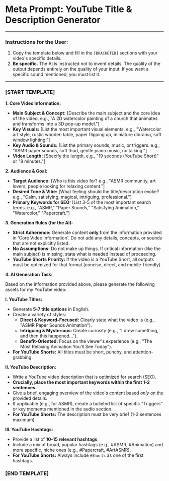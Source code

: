 # Meta Prompt: YouTube Title & Description Generator

---

### **Instructions for the User:**
1. Copy the template below and fill in the `[BRACKETED]` sections with your video's specific details.
2. **Be specific.** The AI is instructed *not* to invent details. The quality of the output depends entirely on the quality of your input. If you want a specific sound mentioned, you must list it.

---

### **[START TEMPLATE]**

**1. Core Video Information:**
*   **Main Subject & Concept:** [Describe the main subject and the core idea of the video. e.g., "A 2D watercolor painting of a church that animates and transforms into a 3D pop-up model."]
*   **Key Visuals:** [List the most important visual elements. e.g., "Watercolor art style, rustic wooden table, paper flipping up, miniature diorama, soft window lighting."]
*   **Key Audio & Sounds:** [List the primary sounds, music, or triggers. e.g., "ASMR paper sounds, soft thud, gentle piano music, no talking."]
*   **Video Length:** [Specify the length, e.g., "19 seconds (YouTube Short)" or "8 minutes."]

**2. Audience & Goal:**
*   **Target Audience:** [Who is this video for? e.g., "ASMR community, art lovers, people looking for relaxing content."]
*   **Desired Tone & Vibe:** [What feeling should the title/description evoke? e.g., "Calm, satisfying, magical, intriguing, professional."]
*   **Primary Keywords for SEO:** [List 3-5 of the most important search terms. e.g., "ASMR," "Paper Sounds," "Satisfying Animation," "Watercolor," "Papercraft."]

**3. Generation Rules (for the AI):**
*   **Strict Adherence:** Generate content **only** from the information provided in 'Core Video Information'. Do not add any details, concepts, or sounds that are not explicitly listed.
*   **No Assumptions:** Do not make up things. If critical information (like the main subject) is missing, state what is needed instead of proceeding.
*   **YouTube Shorts Priority:** If the video is a YouTube Short, all outputs must be optimized for that format (concise, direct, and mobile-friendly).

**4. AI Generation Task:**

Based on the information provided above, please generate the following assets for my YouTube video:

**I. YouTube Titles:**
*   Generate **5-7 title options** in English.
*   Create a variety of styles:
    *   **Direct & Keyword-Focused:** Clearly state what the video is (e.g., "ASMR Paper Sounds Animation").
    *   **Intriguing & Mysterious:** Create curiosity (e.g., "I drew something, and then this happened...").
    *   **Benefit-Oriented:** Focus on the viewer's experience (e.g., "The Most Relaxing Animation You'll See Today").
*   **For YouTube Shorts:** All titles must be short, punchy, and attention-grabbing.

**II. YouTube Description:**
*   Write a YouTube video description that is optimized for search (SEO).
*   **Crucially, place the most important keywords within the first 1-2 sentences.**
*   Give a brief, engaging overview of the video's content based *only* on the provided details.
*   If applicable (e.g., for ASMR), create a bulleted list of specific "Triggers" or key moments mentioned in the audio section.
*   **For YouTube Shorts:** The description must be very brief (1-3 sentences maximum).

**III. YouTube Hashtags:**
*   Provide a list of **10-15 relevant hashtags**.
*   Include a mix of broad, popular hashtags (e.g., #ASMR, #Animation) and more specific, niche ones (e.g., #Papercraft, #ArtASMR).
*   **For YouTube Shorts:** Always include `#Shorts` as one of the first hashtags.

### **[END TEMPLATE]**
